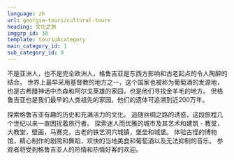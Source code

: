 ```yaml
---
language: zh
url: georgia-tours/cultural-tours
heading: 文化之旅
imggrp_id: 38
template: toursubcategory
main_category_id: 1
sub_category_id: 9
---
```

<div class="row content-row"><!-- 1486 (2)-->
<div class="col-xs-12 col-sm-6 col-md-6"><!-- 1982 -->

不是亚洲人，也不是完全欧洲人，格鲁吉亚是东西方影响和古老起点的令人陶醉的结合。 世界上最早采用基督教的地方之一，这个国家也被称为葡萄酒的发源地，也是古希腊神话中杰森和阿尔戈英雄的家园，也是他们寻找金羊毛的地方。
但格鲁吉亚也是我们最早的人类祖先的家园，他们的遗体可追溯到近200万年。

</div>

<div class="col-xs-12 col-sm-6 col-md-6"><!-- 1983 -->

探索格鲁吉亚有趣的历史和充满活力的文化。 追随丝绸之路的诱惑，这段旅程几个世纪以来一直困扰着旅行者。 探索迷人而优雅的城市及其艺术和建筑 \- 教堂，大教堂，壁画，马赛克，古老的铁艺洞穴城镇，堡垒和城堡。
体验古怪的博物馆，精心制作的剧院和舞蹈，欢快的当地美食和葡萄酒以及无法抑制的音乐。 参观者将受到格鲁吉亚人的热情和热情好客的欢迎。

</div>

</div>
